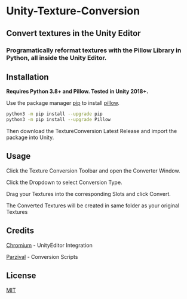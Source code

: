 # Unity-Texture-Conversion
## Convert textures in the Unity Editor
### Programatically reformat textures with the Pillow Library in Python, all inside the Unity Editor.

## Installation
**Requires Python 3.8+ and Pillow. Tested in Unity 2018+.**

Use the package manager [pip](https://pip.pypa.io/en/stable/) to install [pillow](https://pillow.readthedocs.io/en/stable/).

```bash
python3 -m pip install --upgrade pip
python3 -m pip install --upgrade Pillow
```

Then download the TextureConversion Latest Release and import the package into Unity.

## Usage
Click the Texture Conversion Toolbar and open the Converter Window.

Click the Dropdown to select Conversion Type.

Drag your Textures into the corresponding Slots and click Convert. 

The Converted Textures will be created in same folder as your original Textures

## Credits
[Chromium](https://github.com/Chromum) - UnityEditor Integration

[Parzival](https://github.com/Parzival-3141) - Conversion Scripts

## License
[MIT](https://choosealicense.com/licenses/mit/)
